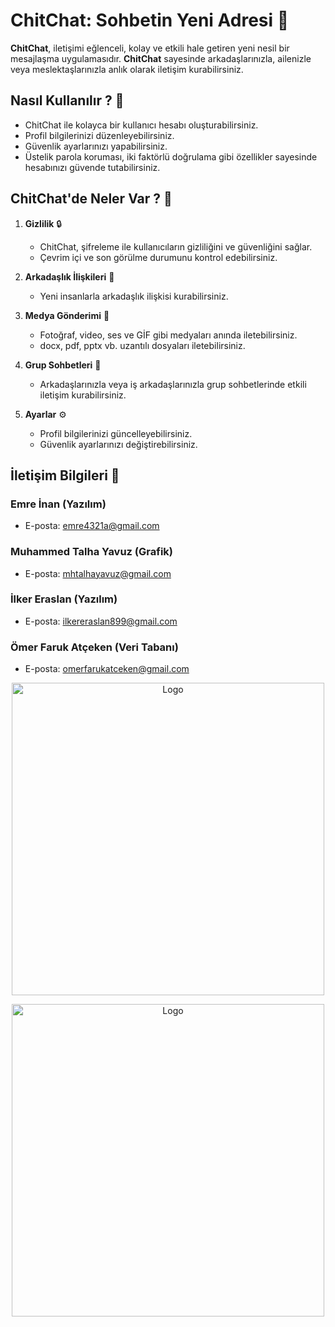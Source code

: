 
# ChitChat: Sohbetin Yeni Adresi 🚀

**ChitChat**, iletişimi eğlenceli, kolay ve etkili hale getiren yeni nesil bir mesajlaşma uygulamasıdır. **ChitChat** sayesinde arkadaşlarınızla, ailenizle veya meslektaşlarınızla anlık olarak iletişim kurabilirsiniz.

## Nasıl Kullanılır ? 📱

- ChitChat ile kolayca bir kullanıcı hesabı oluşturabilirsiniz.
- Profil bilgilerinizi düzenleyebilirsiniz.
- Güvenlik ayarlarınızı yapabilirsiniz.
- Üstelik parola koruması, iki faktörlü doğrulama gibi özellikler sayesinde hesabınızı güvende tutabilirsiniz.

## ChitChat'de Neler Var ? 🌟

1. **Gizlilik** 🔒
   - ChitChat, şifreleme ile kullanıcıların gizliliğini ve güvenliğini sağlar.
   - Çevrim içi ve son görülme durumunu kontrol edebilirsiniz.

2. **Arkadaşlık İlişkileri** 👫
   - Yeni insanlarla arkadaşlık ilişkisi kurabilirsiniz.

3. **Medya Gönderimi** 📎
   - Fotoğraf, video, ses ve GİF gibi medyaları anında iletebilirsiniz.
   - docx, pdf, pptx vb. uzantılı dosyaları iletebilirsiniz.

4. **Grup Sohbetleri** 💬
   - Arkadaşlarınızla veya iş arkadaşlarınızla grup sohbetlerinde etkili iletişim kurabilirsiniz.

5. **Ayarlar** ⚙️
   - Profil bilgilerinizi güncelleyebilirsiniz.
   - Güvenlik ayarlarınızı değiştirebilirsiniz.

## İletişim Bilgileri 📧

### Emre İnan (Yazılım)
- E-posta: emre4321a@gmail.com
  
### Muhammed Talha Yavuz (Grafik)
- E-posta: mhtalhayavuz@gmail.com
  
### İlker Eraslan (Yazılım)
- E-posta: ilkereraslan899@gmail.com
  
### Ömer Faruk Atçeken (Veri Tabanı)
- E-posta: omerfarukatceken@gmail.com

<p align="center">
  <img src="https://github.com/Emre4321a/ChitChat/assets/79405116/09855a7c-bac4-470c-aae8-561adef7e67e" width="500px"alt="Logo">

</p>
<p align="center">
  <a href="https://github.com/Emre4321a/ChitChat/raw/main/ChitChat.rar">
    <img src="https://github.com/Emre4321a/ChitChat/assets/79405116/7319d89a-e713-415c-9dc8-73b6e104063c" width="500px" alt="Logo">
  </a>
</p>


